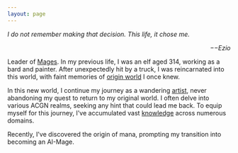 ```yaml
---
layout: page
---
```


*I do not remember making that decision. This life, it chose me.*  
<p align="right"><i>−−Ezio</i></p>


Leader of [Mages](/About). In my previous life, I was an elf aged 314, working as a bard and painter. After unexpectedly hit by a truck, I was reincarnated into this world, with faint memories of [origin world](/Novel/SettingBook) I once knew.

In this new world, I continue my journey as a wandering [artist](https://lattice.posetmage.com/Sketchbook/), never abandoning my quest to return to my original world. I often delve into various ACGN realms, seeking any hint that could lead me back. To equip myself for this journey, I've accumulated vast [knowledge](https://lattice.posetmage.com/Notes) across numerous domains.

Recently, I've discovered the origin of mana, prompting my transition into becoming an AI-Mage.